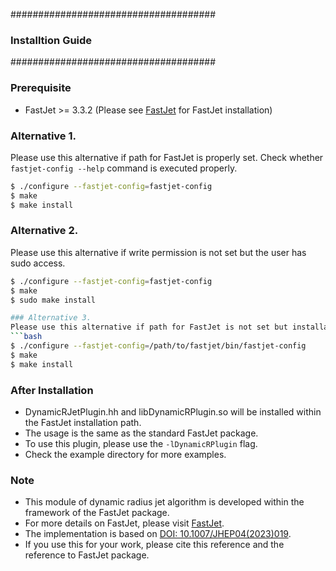 #####################################
### Installtion Guide ###############
#####################################

### Prerequisite
- FastJet >= 3.3.2
  (Please see [FastJet](https://fastjet.fr/) for FastJet installation)

### Alternative 1.
Please use this alternative if path for FastJet is properly set. Check whether `fastjet-config --help` command is executed properly.
  ```bash
  $ ./configure --fastjet-config=fastjet-config
  $ make
  $ make install
  ```

### Alternative 2.
Please use this alternative if write permission is not set but the user has sudo access.
  ```bash
  $ ./configure --fastjet-config=fastjet-config
  $ make
  $ sudo make install

### Alternative 3.
Please use this alternative if path for FastJet is not set but installation directory of FastJet is known (e.g., /path/to/fastjet/bin/). Check whether `/path/to/fastjet/bin/fastjet-config --help` command is executed properly.
  ```bash
  $ ./configure --fastjet-config=/path/to/fastjet/bin/fastjet-config
  $ make
  $ make install
  ```


### After Installation
- DynamicRJetPlugin.hh and libDynamicRPlugin.so will be installed within the FastJet installation path.
- The usage is the same as the standard FastJet package.
- To use this plugin, please use the `-lDynamicRPlugin` flag.
- Check the example directory for more examples.


### Note
- This module of dynamic radius jet algorithm is developed within the framework of the FastJet package.
- For more details on FastJet, please visit [FastJet](https://fastjet.fr/).
- The implementation is based on [DOI: 10.1007/JHEP04(2023)019](https://doi.org/10.1007/JHEP04(2023)019).
- If you use this for your work, please cite this reference and the reference to FastJet package.

